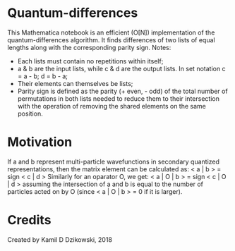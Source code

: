 # Quantum-differences

This Mathematica notebook is an efficient (O[N]) implementation of the quantum-differences algorithm.
It finds  differences of two lists of equal lengths along with the corresponding parity sign.
Notes:
- Each lists must contain no repetitions within itself;
- a & b are the input lists, while c & d are the output lists. In set notation c = a - b; d = b - a;
- Their elements can themselves be lists;
- Parity sign is defined as the parity (+ even, - odd) of the total number  of permutations in both lists needed to reduce them to their intersection with the operation of removing the shared elements on the same position.

# Motivation

If a and b represent multi-particle wavefunctions in secondary quantized representations, then the matrix element can be calculated as:
< a | b > = sign < c | d >
Similarly for an oparator O, we get:
< a | O | b > = sign < c | O | d >
assuming the intersection of a and b is equal to the number of particles acted on by O (since < a | O | b > = 0 if it is larger).

# Credits

Created by Kamil D Dzikowski, 2018
